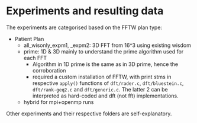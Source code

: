 # Experiments and resulting data

The experiments are categorised based on the FFTW plan type:

- Patient Plan
  - all_wisonly_expm1, _expm2: 3D FFT from 16^3 using existing wisdom
  - prime: 1D & 3D mainly to understand the prime algorithm used for each FFT
    - Algorithm in 1D prime is the same as in 3D prime, hence the corroboration
    - required a custom installation of FFTW, with print stms in respective `apply()` functions of `dft/rader.c`, `dft/bluestein.c`, `dft/rank-geq2.c` and `dft/generic.c`. The latter 2 can be interpreted as hard-coded and dft (not fft) implementations.
  - hybrid for mpi+openmp runs

Other experiments and their respective folders are self-explanatory.
